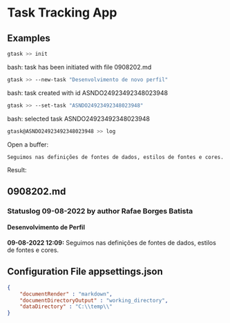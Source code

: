 # Task Tracking App

## Examples

``` bash
gtask >> init
```

bash: task has been initiated with file 0908202.md

``` bash
gtask >> --new-task "Desenvolvimento de novo perfil"
```

bash: task created with id ASNDO24923492348023948

``` bash
gtask >> --set-task "ASNDO24923492348023948"
```

bash: selected task ASNDO24923492348023948

``` bash
gtask@ASNDO24923492348023948 >> log
```

Open a buffer:

``` text
Seguimos nas definições de fontes de dados, estilos de fontes e cores.
```

Result:

## 0908202.md

### Statuslog 09-08-2022 by author Rafae Borges Batista

#### Desenvolvimento de Perfil

**09-08-2022 12:09:** Seguimos nas definições de fontes de dados, estilos de fontes e cores.

## Configuration File appsettings.json

``` json
{
    "documentRender" : "markdown",
    "documentDirectoryOutput" : "working_directory",
    "dataDirectory" : "C:\\temp\\"
}
```